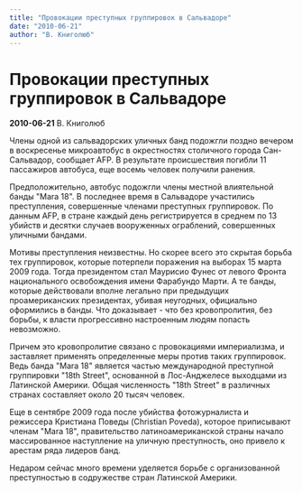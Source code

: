 ```yaml
---
title: "Провокации преступных группировок в Сальвадоре"
date: "2010-06-21"
author: "В. Книголюб"
---
```


# Провокации преступных группировок в Сальвадоре

**2010-06-21** В. Книголюб

Члены одной из сальвадорских уличных банд подожгли поздно вечером в воскресенье микроавтобус в окрестностях столичного города Сан-Сальвадор, сообщает AFP. В результате происшествия погибли 11 пассажиров автобуса, еще восемь человек получили ранения.

Предположительно, автобус подожгли члены местной влиятельной банды "Mara 18". В последнее время в Сальвадоре участились преступления, совершенные членами преступных группировок. По данным AFP, в стране каждый день регистрируется в среднем по 13 убийств и десятки случаев вооруженных ограблений, совершенных уличными бандами.

Мотивы преступления неизвестны. Но скорее всего это скрытая борьба тех группировок, которые потерпели поражения на выборах 15 марта 2009 года. Тогда президентом стал Маурисио Фунес от левого Фронта национального освобождения имени Фарабундо Марти. А те банды, которые действовали вполне легально при предыдущих проамериканских президентах, убивая неугодных, официально оформились в банды. Что доказывает - что без кровопролития, без борьбы, к власти прогрессивно настроенным людям попасть невозможно.

Причем это кровопролитие связано с провокациями империализма, и заставляет применять определенные меры против таких группировок. Ведь банда "Mara 18" является частью международной преступной группировки "18th Street", основанной в Лос-Анджелесе выходцами из Латинской Америки. Общая численность "18th Street" в различных странах составляет около 20 тысяч человек.

Еще в сентябре 2009 года после убийства фотожурналиста и режиссера Кристиана Поведы (Christian Poveda), которое приписывают членам "Mara 18", правительство латиноамериканской страны начало массированное наступление на уличную преступность, оно привело к арестам ряда лидеров банд.

Недаром сейчас много времени уделяется борьбе с организованной преступностью в содружестве стран Латинской Америки.